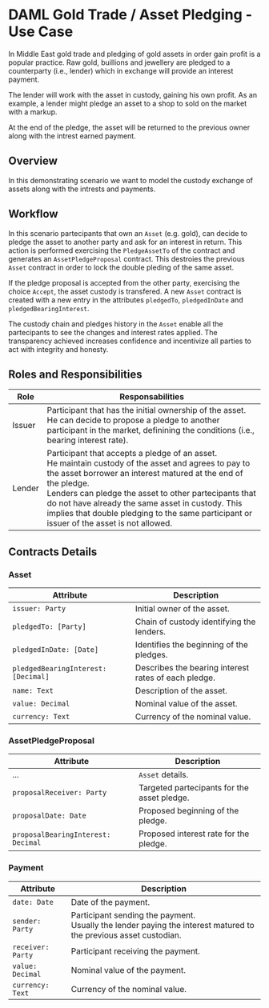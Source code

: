 # DAML Gold Trade / Asset Pledging - Use Case

In Middle East gold trade and pledging of gold assets in order gain profit is a popular practice. Raw gold, buillions and jewellery are pledged to a counterparty (i.e., lender) which in exchange will provide an interest payment.

The lender will work with the asset in custody, gaining his own profit. As an example, a lender might pledge an asset to a shop to sold on the market with a markup.

At the end of the pledge, the asset will be returned to the previous owner along with the intrest earned payment.

## Overview

In this demonstrating scenario we want to model the custody exchange of assets along with the intrests and payments.

## Workflow

In this scenario partecipants that own an `Asset` (e.g. gold), can decide to pledge the asset to another party and ask for an interest in return. This action is performed exercising the `PledgeAssetTo` of the contract and generates an `AssetPledgeProposal` contract. This destroies the previous `Asset` contract in order to lock the double pleding of the same asset.

If the pledge proposal is accepted from the other party, exercising the choice `Accept`, the asset custody is transfered. A new `Asset` contract is created with a new entry in the attributes `pledgedTo`, `pledgedInDate` and `pledgedBearingInterest`.

The custody chain and pledges history in the `Asset` enable all the partecipants to see the changes and interest rates applied. The  transparency achieved increases confidence and incentivize all parties to act with integrity and honesty.

## Roles and Responsibilities

| Role | Responsabilities |
|---|---|
| Issuer | Participant that has the initial ownership of the asset. <br> He can decide to propose a pledge to another participant in the market, definining the conditions (i.e., bearing interest rate). |
| Lender | Participant that accepts a pledge of an asset. <br> He maintain custody of the asset and agrees to pay to the asset borrower an interest matured at the end of the pledge. <br> Lenders can pledge the asset to other partecipants that do not have already the same asset in custody. This implies that double pledging to the same participant or issuer of the asset is not allowed. |

## Contracts Details

### Asset

| Attribute | Description |
|---|---|
| `issuer: Party` | Initial owner of the asset. |
| `pledgedTo: [Party]` | Chain of custody identifying the lenders. |
| `pledgedInDate: [Date]` | Identifies the beginning of the pledges. |
| `pledgedBearingInterest: [Decimal]` | Describes the bearing interest rates of each pledge. |
| `name: Text` | Description of the asset. |
| `value: Decimal` | Nominal value of the asset. |
| `currency: Text` | Currency of the nominal value. |

### AssetPledgeProposal

| Attribute | Description |
|---|---|
| ... | `Asset` details. |
| `proposalReceiver: Party` | Targeted partecipants for the asset pledge. |
| `proposalDate: Date` | Proposed beginning of the pledge. |
| `proposalBearingInterest: Decimal` | Proposed interest rate for the pledge. |

### Payment

| Attribute | Description |
|---|---|
| `date: Date` | Date of the payment. |
| `sender: Party` | Participant sending the payment.<br>Usually the lender paying the interest matured to the previous asset custodian. |
| `receiver: Party` | Participant receiving the payment. |
| `value: Decimal` | Nominal value of the payment. |
| `currency: Text` | Currency of the nominal value. |

